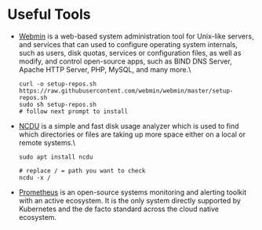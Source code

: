 # Useful Tools

*   [Webmin](https://webmin.com/download/) is a web-based system administration tool for Unix-like servers, and services that can used to configure operating system internals, such as users, disk quotas, services or configuration files, as well as modify, and control open-source apps, such as BIND DNS Server, Apache HTTP Server, PHP, MySQL, and many more.\


    ```
    curl -o setup-repos.sh https://raw.githubusercontent.com/webmin/webmin/master/setup-repos.sh
    sudo sh setup-repos.sh
    # follow next prompt to install
    ```
*   [NCDU](https://ostechnix.com/check-disk-space-usage-linux-using-ncdu/) is a simple and fast disk usage analyzer which is used to find which directories or files are taking up more space either on a local or remote systems.\


    ```
    sudo apt install ncdu

    # replace / = path you want to check
    ncdu -x /
    ```
* [Prometheus](https://prometheus.io/docs/introduction/overview/) is an open-source systems monitoring and alerting toolkit with an active ecosystem. It is the only system directly supported by Kubernetes and the de facto standard across the cloud native ecosystem.
